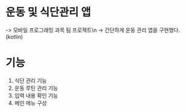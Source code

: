 # 운동 및 식단관리 앱 
-> 모바일 프로그래밍 과목 팀 프로젝트\n
-> 간단하게 운동 관리 앱을 구현했다. (kotlin)


# 기능
1. 식단 관리 기능
2. 운동 루틴 관리 기능
3. 입력 내용 확인 기능
4. 메인 메뉴 구성
